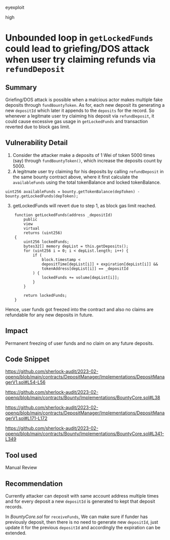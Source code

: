 eyexploit

high

# Unbounded loop in `getLockedFunds` could lead to griefing/DOS attack when user try claiming refunds via `refundDeposit`

## Summary

Griefing/DOS attack is possible when a malcious actor makes multiple fake deposits through `fundBountyToken`. As for, each new deposit its generating a new `depositId` which later it appends to the `deposits` for the record. So whenever a legitmate user try claiming his deposit via `refundDeposit`, it could cause excessive gas usage in `getLockedFunds` and transaction reverted due to block gas limit. 

## Vulnerability Detail
1. Consider the attacker make a deposits of 1 Wei of token 5000 times (say) through `fundBountyToken()`, which increase the deposits count by 5000. 
2. A legitmate user try claiming for his deposits by calling `refundDeposit` in the same bounty contract above, where it first calculate the `availableFunds` using the total tokenBalance and locked tokenBalance. 
```solidity
uint256 availableFunds = bounty.getTokenBalance(depToken) - bounty.getLockedFunds(depToken);
```
3. getLockedFunds will revert due to step 1, as block gas limit reached. 
```solidity
    function getLockedFunds(address _depositId)
        public
        view
        virtual
        returns (uint256)
    {
        uint256 lockedFunds;
        bytes32[] memory depList = this.getDeposits();
        for (uint256 i = 0; i < depList.length; i++) {
            if (
                block.timestamp <
                depositTime[depList[i]] + expiration[depList[i]] &&
                tokenAddress[depList[i]] == _depositId
            ) {
                lockedFunds += volume[depList[i]];
            }
        }

        return lockedFunds;
    }
```

Hence, user funds got freezed into the contract and also no claims are refundable for any new deposits in future. 

## Impact
Permanent freezing of user funds and no claim on any future deposits.

## Code Snippet

https://github.com/sherlock-audit/2023-02-openq/blob/main/contracts/DepositManager/Implementations/DepositManagerV1.sol#L54-L56

https://github.com/sherlock-audit/2023-02-openq/blob/main/contracts/Bounty/Implementations/BountyCore.sol#L38

https://github.com/sherlock-audit/2023-02-openq/blob/main/contracts/DepositManager/Implementations/DepositManagerV1.sol#L171-L172

https://github.com/sherlock-audit/2023-02-openq/blob/main/contracts/Bounty/Implementations/BountyCore.sol#L341-L349


## Tool used

Manual Review

## Recommendation

Currently attacker can deposit with same account address multiple times and for every deposit a new `depositId` is generated to kept that deposit records. 

In *BountyCore.sol* for `receiveFunds`, We can make sure if funder has previously deposit, then there is no need to generate new `depositId`, just update it for the previous `depositId` and accordingly the expiration can be extended.